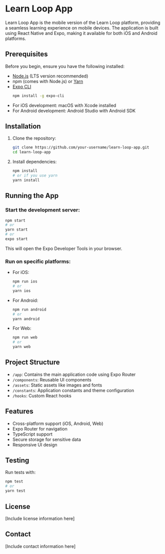 # Learn Loop App

Learn Loop App is the mobile version of the Learn Loop platform, providing a seamless learning experience on mobile devices. The application is built using React Native and Expo, making it available for both iOS and Android platforms.

## Prerequisites

Before you begin, ensure you have the following installed:
- [Node.js](https://nodejs.org/) (LTS version recommended)
- npm (comes with Node.js) or [Yarn](https://yarnpkg.com/)
- [Expo CLI](https://docs.expo.dev/get-started/installation/)
  ```bash
  npm install -g expo-cli
  ```
- For iOS development: macOS with Xcode installed
- For Android development: Android Studio with Android SDK

## Installation

1. Clone the repository:
   ```bash
   git clone https://github.com/your-username/learn-loop-app.git
   cd learn-loop-app
   ```

2. Install dependencies:
   ```bash
   npm install
   # or if you use yarn
   yarn install
   ```

## Running the App

### Start the development server:

```bash
npm start
# or
yarn start
# or
expo start
```

This will open the Expo Developer Tools in your browser.

### Run on specific platforms:

- For iOS:
  ```bash
  npm run ios
  # or
  yarn ios
  ```

- For Android:
  ```bash
  npm run android
  # or
  yarn android
  ```

- For Web:
  ```bash
  npm run web
  # or
  yarn web
  ```

## Project Structure

- `/app`: Contains the main application code using Expo Router
- `/components`: Reusable UI components
- `/assets`: Static assets like images and fonts
- `/constants`: Application constants and theme configuration
- `/hooks`: Custom React hooks

## Features

- Cross-platform support (iOS, Android, Web)
- Expo Router for navigation
- TypeScript support
- Secure storage for sensitive data
- Responsive UI design

## Testing

Run tests with:
```bash
npm test
# or
yarn test
```

## License

[Include license information here]

## Contact

[Include contact information here]